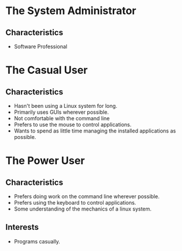 # The System Administrator
## Characteristics
* Software Professional

# The Casual User
## Characteristics
* Hasn't been using a Linux system for long.
* Primarily uses GUIs wherever possible.
* Not comfortable with the command line
* Prefers to use the mouse to control applications.
* Wants to spend as little time managing the installed applications as possible.


# The Power User
## Characteristics
* Prefers doing work on the command line wherever possible.
* Prefers using the keyboard to control applications.
* Some understanding of the mechanics of a linux system.

## Interests
* Programs casually.
